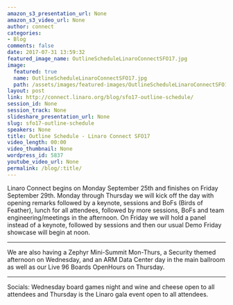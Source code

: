 ```yaml
---
amazon_s3_presentation_url: None
amazon_s3_video_url: None
author: connect
categories:
- Blog
comments: false
date: 2017-07-31 13:59:32
featured_image_name: OutlineScheduleLinaroConnectSFO17.jpg
image:
  featured: true
  name: OutlineScheduleLinaroConnectSFO17.jpg
  path: /assets/images/featured-images/OutlineScheduleLinaroConnectSFO17.jpg
layout: post
link: http://connect.linaro.org/blog/sfo17-outline-schedule/
session_id: None
session_track: None
slideshare_presentation_url: None
slug: sfo17-outline-schedule
speakers: None
title: Outline Schedule - Linaro Connect SFO17
video_length: 00:00
video_thumbnail: None
wordpress_id: 5837
youtube_video_url: None
permalink: /blog/:title/
---
```


Linaro Connect begins on Monday September 25th and finishes on Friday September 29th. Monday through Thursday we will kick off the day with opening remarks followed by a keynote, sessions and BoFs (Birds of Feather), lunch for all attendees, followed by more sessions, BoFs and team engineering/meetings in the afternoon. On Friday we will hold a panel instead of a keynote, followed by sessions and then our usual Demo Friday showcase will begin at noon.


* * *


We are also having a Zephyr Mini-Summit Mon-Thurs, a Security themed afternoon on Wednesday, and an ARM Data Center day in the main ballroom as well as our Live 96 Boards OpenHours on Thursday.


* * *


Socials: Wednesday board games night and wine and cheese open to all attendees and Thursday is the Linaro gala event open to all attendees.